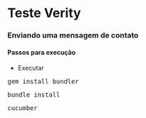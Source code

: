 # Teste Verity
### Enviando uma mensagem de contato

#### Passos para execução
* Executar 
<pre>gem install bundler</pre>
<pre>bundle install</pre>
<pre>cucumber</pre>